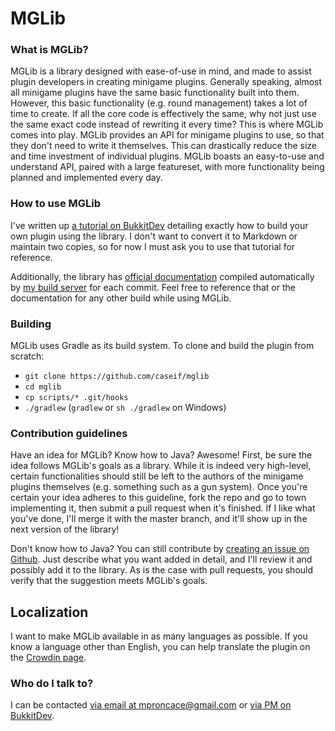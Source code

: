 # MGLib #

### What is MGLib? ###

MGLib is a library designed with ease-of-use in mind, and made to assist plugin developers in creating minigame plugins.
Generally speaking, almost all minigame plugins have the same basic functionality built into them. However, this basic
functionality (e.g. round management) takes a lot of time to create. If all the core code is effectively the same, why
not just use the same exact code instead of rewriting it every time? This is where MGLib comes into play. MGLib provides
an API for minigame plugins to use, so that they don't need to write it themselves. This can drastically reduce the size
and time investment of individual plugins. MGLib boasts an easy-to-use and understand API, paired with a large
featureset, with more functionality being planned and implemented every day.

### How to use MGLib ###

I've written up [a tutorial on BukkitDev](http://dev.bukkit.org/bukkit-plugins/mglib/pages/tutorial/) detailing exactly
how to build your own plugin using the library. I don't want to convert it to Markdown or maintain two copies, so for
now I must ask you to use that tutorial for reference.

Additionally, the library has [official documentation](http://jd.caseif.net/mglib) compiled
automatically by [my build server](http://ci.caseif.net/job/MGLib) for each commit. Feel free to reference that or
the documentation for any other build while using MGLib.

### Building ###

MGLib uses Gradle as its build system. To clone and build the plugin from scratch:

- `git clone https://github.com/caseif/mglib`
- `cd mglib`
- `cp scripts/* .git/hooks`
- `./gradlew` (`gradlew` or `sh ./gradlew` on Windows)

### Contribution guidelines ###

Have an idea for MGLib? Know how to Java? Awesome! First, be sure the idea follows MGLib's goals as a library. While it
is indeed very high-level, certain functionalities should still be left to the authors of the minigame plugins
themselves (e.g. something such as a gun system). Once you're certain your idea adheres to this guideline, fork the repo
and go to town implementing it, then submit a pull request when it's finished. If I like what you've done, I'll merge it
with the master branch, and it'll show up in the next version of the library!

Don't know how to Java? You can still contribute by
[creating an issue on Github](https://github.com/caseif/MGLib/issues). Just describe what you want added in detail,
and I'll review it and possibly add it to the library. As is the case with pull requests, you should verify that the
suggestion meets MGLib's goals.

## Localization ##

I want to make MGLib available in as many languages as possible. If you know a language other than English, you can help
translate the plugin on the [Crowdin page](https://crowdin.com/project/mglib).

### Who do I talk to? ###

I can be contacted [via email at mproncace@gmail.com](mailto:mproncace@gmail.com) or
[via PM on BukkitDev](http://dev.bukkit.org/home/send-private-message/?to=MaximRoncace).
